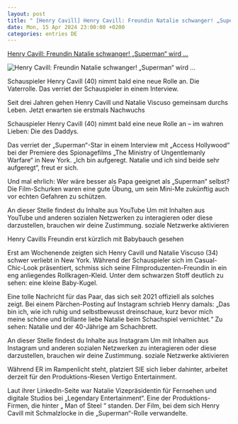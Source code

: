 ```yaml
---
layout: post
title: " [Henry Cavill] Henry Cavill: Freundin Natalie schwanger! „Superman“ wird ..."
date: Mon, 15 Apr 2024 23:00:00 +0200
categories: entries DE
---
```

[Henry Cavill: Freundin Natalie schwanger! „Superman“ wird ...](https://www.bild.de/unterhaltung/leute/leute/henry-cavill-freundin-natalie-schwanger-superman-wird-superdaddy-87903362.bild.html)

![Henry Cavill: Freundin Natalie schwanger! „Superman“ wird ...](https://images.bild.de/661e313468508715c78111b4/3b88ed8be831b4f71f91e6cc00041d17,8234080f?w=1280)

Schauspieler Henry Cavill (40) nimmt bald eine neue Rolle an. Die Vaterrolle. Das verriet der Schauspieler in einem Interview.

Seit drei Jahren gehen Henry Cavill und Natalie Viscuso gemeinsam durchs Leben. Jetzt erwarten sie erstmals Nachwuchs

Schauspieler Henry Cavill (40) nimmt bald eine neue Rolle an – im wahren Lieben: Die des Daddys.

Das verriet der „Superman“-Star in einem Interview mit „Access Hollywood“ bei der Premiere des Spionagefilms „The Ministry of Ungentlemanly Warfare“ in New York. „Ich bin aufgeregt. Natalie und ich sind beide sehr aufgeregt“, freut er sich.

Und mal ehrlich: Wer wäre besser als Papa geeignet als „Superman“ selbst? Die Film-Schurken waren eine gute Übung, um sein Mini-Me zukünftig auch vor echten Gefahren zu schützen.

An dieser Stelle findest du Inhalte aus YouTube Um mit Inhalten aus YouTube und anderen sozialen Netzwerken zu interagieren oder diese darzustellen, brauchen wir deine Zustimmung. soziale Netzwerke aktivieren

Henry Cavills Freundin erst kürzlich mit Babybauch gesehen

Erst am Wochenende zeigten sich Henry Cavill und Natalie Viscuso (34) schwer verliebt in New York. Während der Schauspieler sich im Casual-Chic-Look präsentiert, schmiss sich seine Filmproduzenten-Freundin in ein eng anliegendes Rollkragen-Kleid. Unter dem schwarzen Stoff deutlich zu sehen: eine kleine Baby-Kugel.

Eine tolle Nachricht für das Paar, das sich seit 2021 offiziell als solches zeigt. Bei einem Pärchen-Posting auf Instagram schrieb Henry damals: „Das bin ich, wie ich ruhig und selbstbewusst dreinschaue, kurz bevor mich meine schöne und brillante liebe Natalie beim Schachspiel vernichtet.“ Zu sehen: Natalie und der 40-Jährige am Schachbrett.

An dieser Stelle findest du Inhalte aus Instagram Um mit Inhalten aus Instagram und anderen sozialen Netzwerken zu interagieren oder diese darzustellen, brauchen wir deine Zustimmung. soziale Netzwerke aktivieren

Während ER im Rampenlicht steht, platziert SIE sich lieber dahinter, arbeitet derzeit für den Produktions-Riesen Vertigo Entertainment.

Laut ihrer LinkedIn-Seite war Natalie Vizepräsidentin für Fernsehen und digitale Studios bei „Legendary Entertainment“. Eine der Produktions-Firmen, die hinter „ Man of Steel “ standen. Der Film, bei dem sich Henry Cavill mit Schmalzlocke in die „Superman“-Rolle verwandelte.

